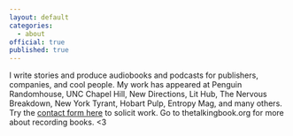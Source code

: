 ```yaml
---
layout: default
categories:
  - about
official: true
published: true
---
```


I write stories and produce audiobooks and podcasts for publishers, companies, and cool people. My work has appeared at Penguin Randomhouse, UNC Chapel Hill, New Directions, Lit Hub, The Nervous Breakdown, New York Tyrant, Hobart Pulp, Entropy Mag, and many others. Try the [contact form here](http://krishartrum.com/contact) to solicit work. Go to thetalkingbook.org for more about recording books. <3

